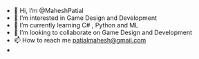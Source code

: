 - 👋 Hi, I’m @MaheshPatial
- 👀 I’m interested in Game Design and Development 
- 🌱 I’m currently learning C# , Python and ML
- 💞️ I’m looking to collaborate on Game Design and Development 
- 📫 How to reach me patialmahesh@gmail.com
- 

<!---
MaheshPatial/MaheshPatial is a ✨ special ✨ repository because its `README.md` (this file) appears on your GitHub profile.
You can click the Preview link to take a look at your changes.
--->
